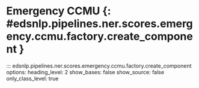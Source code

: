 # Emergency CCMU {: #edsnlp.pipelines.ner.scores.emergency.ccmu.factory.create_component }

::: edsnlp.pipelines.ner.scores.emergency.ccmu.factory.create_component
    options:
        heading_level: 2
        show_bases: false
        show_source: false
        only_class_level: true
